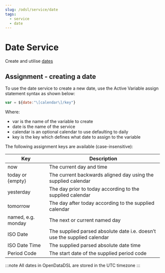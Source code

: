 ```yaml
---
slug: /odsl/service/date
tags:
  - service
  - date
---
```

Date Service
=============

Create and utilise [dates](/docs/odsl/variable/date)

## Assignment - creating a date

To use the date service to create a new date, use the Active Variable assign statement syntax as shown below:
```js
var = ${date:"\[calendar\]/key"}
```
Where:

*   var is the name of the variable to create    
*   date is the name of the service    
*   calendar is an optional calendar to use defaulting to daily    
*   key is the key which defines what date to assign to the variable
    

The following assignment keys are available (case-insensitive):

|**Key**|**Description**|
|-|-|
|now|The current day and time|
|today or \{empty\}|The current backwards aligned day using the supplied calendar|
|yesterday|The day prior to today according to the supplied calendar|
|tomorrow|The day after today according to the supplied calendar|
|named, e.g. monday|The next or current named day|
|ISO Date|The supplied parsed absolute date i.e. doesn’t use the supplied calendar|
|ISO Date Time|The supplied parsed absolute date time|
|Period Code|The start date of the supplied period code|

:::note
All dates in OpenDataDSL are stored in the UTC timezone
:::
